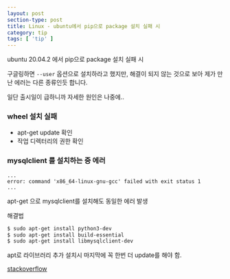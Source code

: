 ```yaml
---
layout: post
section-type: post
title: Linux - ubuntu에서 pip으로 package 설치 실패 시
category: tip
tags: [ 'tip' ]
---
```


ubuntu 20.04.2 에서 pip으로 package 설치 실패 시  

구글링하면 `--user` 옵션으로 설치하라고 했지만, 해결이 되지 않는 것으로 보아 제가 만난 에러는 다른 종류인듯 합니다.  

일단 출시일이 급하니까 자세한 원인은 나중에..


### wheel 설치 실패

- apt-get update 확인
- 작업 디렉터리의 권한 확인

### mysqlclient 를 설치하는 중 에러

```
...
error: command 'x86_64-linux-gnu-gcc' failed with exit status 1
...
```

apt-get 으로 mysqlclient를 설치해도 동일한 에러 발생

해결법

```bash
$ sudo apt-get install python3-dev
$ sudo apt-get install build-essential
$ sudo apt-get install libmysqlclient-dev
```

apt로 라이브러리 추가 설치시 마지막에 꼭 한번 더 update를 해야 함.


[stackoverflow](https://stackoverflow.com/questions/33315210/error-command-x86-64-linux-gnu-gcc-when-installing-mysqlclient/33315233)
